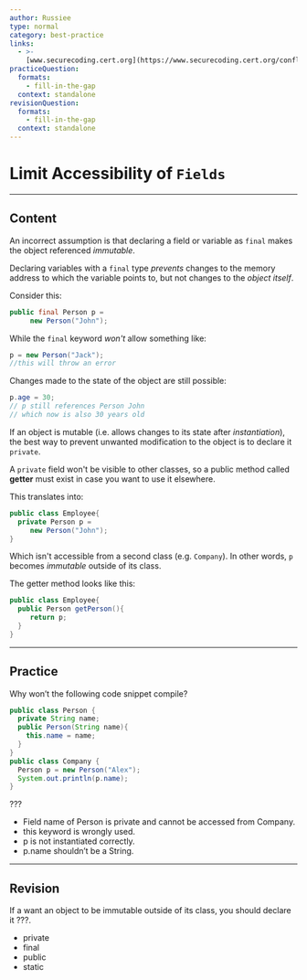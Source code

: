```yaml
---
author: Russiee
type: normal
category: best-practice
links:
  - >-
    [www.securecoding.cert.org](https://www.securecoding.cert.org/confluence/display/java/OBJ01-J.+Limit+accessibility+of+fields){website}
practiceQuestion:
  formats:
    - fill-in-the-gap
  context: standalone
revisionQuestion:
  formats:
    - fill-in-the-gap
  context: standalone
---
```


# Limit Accessibility of `Fields`


---

## Content

An incorrect assumption is that declaring a field or variable as `final` makes the object referenced *immutable*. 

Declaring variables with a `final` type *prevents* changes to the memory address to which the variable points to, but not changes to the *object itself*.

Consider this:

```java
public final Person p = 
     new Person("John");

```

While the `final` keyword *won't* allow something like:

```java
p = new Person("Jack");
//this will throw an error
```

Changes made to the state of the object are still possible:

```java
p.age = 30;
// p still references Person John
// which now is also 30 years old
```

If an object is mutable (i.e. allows changes to its state after *instantiation*), the best way to prevent unwanted modification to the object is to declare it `private`.

A `private` field won't be visible to other classes, so a public method called **getter** must exist in case you want to use it elsewhere.

This translates into:

```java
public class Employee{
  private Person p = 
     new Person("John");
}
```

Which isn't accessible from a second class (e.g. `Company`). In other words, `p` becomes *immutable* outside of its class.

The getter method looks like this:

```java
public class Employee{
  public Person getPerson(){
     return p;
  }
}
```


---

## Practice

Why won’t the following code snippet compile?

```java
public class Person {
  private String name;
  public Person(String name){
    this.name = name;
  }
}  
public class Company {
  Person p = new Person("Alex");
  System.out.println(p.name);
}
```

???

- Field name of Person is private and cannot be accessed from Company.
- this keyword is wrongly used.
- p is not instantiated correctly.
- p.name shouldn’t be a String.


---

## Revision

If a want an object to be immutable outside of its class, you should declare it ???.

- private
- final
- public
- static
